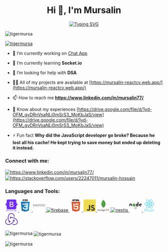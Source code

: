 <h1 align="center">Hi 👋, I'm Mursalin</h1>
<p align="center">
 <a href="https://git.io/typing-svg"><img src="https://readme-typing-svg.herokuapp.com?font=Futura&weight=700&size=30&duration=5001&pause=1000&color=22ABF7&random=false&width=435&lines=Junior+Front+end+Developer;8+-months+work+Experience;Main+Library+React.js;Main+Framework+next.js;+Database+MongoDB;Backend+language+Node+js" alt="Typing SVG" /></a>
</p>

<p align="left"> <img src="https://komarev.com/ghpvc/?username=tigermursa&label=Profile%20views&color=0e75b6&style=flat" alt="tigermursa" /> </p>

<p align="left"> <a href="https://github.com/ryo-ma/github-profile-trophy"><img src="https://github-profile-trophy.vercel.app/?username=tigermursa" alt="tigermursa" /></a> </p>

- 🔭 I’m currently working on [ Chat App ](https://github.com/tigermursa/teachat-client)

- 🌱 I’m currently learning **Socket.io**

- 🤝 I’m looking for help with **DSA**

- 👨‍💻 All of my projects are available at [https://mursalin-reactcv.web.app/](https://mursalin-reactcv.web.app/)

- 📫 How to reach me **https://www.linkedin.com/in/mursalin77/**

- 📄 Know about my experiences [https://drive.google.com/file/d/1yd-OFM_gvDRnVsaNLj0mSrS3_MoKbJaS/view](https://drive.google.com/file/d/1yd-OFM_gvDRnVsaNLj0mSrS3_MoKbJaS/view)

- ⚡ Fun fact **Why did the JavaScript developer go broke? Because he lost all his cache! He kept trying to save money but ended up deleting it instead.**

<h3 align="left">Connect with me:</h3>
<p align="left">
<a href="https://www.linkedin.com/in/mursalin77/" target="blank"><img align="center" src="https://raw.githubusercontent.com/rahuldkjain/github-profile-readme-generator/master/src/images/icons/Social/linked-in-alt.svg" alt="https://www.linkedin.com/in/mursalin77/" height="30" width="40" /></a>
<a href="https://stackoverflow.com/users/https://stackoverflow.com/users/22247011/mursalin-hossain" target="blank"><img align="center" src="https://raw.githubusercontent.com/rahuldkjain/github-profile-readme-generator/master/src/images/icons/Social/stack-overflow.svg" alt="https://stackoverflow.com/users/22247011/mursalin-hossain" height="30" width="40" /></a>
</p>

<h3 align="left">Languages and Tools:</h3>
<p align="left"> <a href="https://getbootstrap.com" target="_blank" rel="noreferrer"> <img src="https://raw.githubusercontent.com/devicons/devicon/master/icons/bootstrap/bootstrap-plain-wordmark.svg" alt="bootstrap" width="40" height="40"/> </a> <a href="https://www.w3schools.com/css/" target="_blank" rel="noreferrer"> <img src="https://raw.githubusercontent.com/devicons/devicon/master/icons/css3/css3-original-wordmark.svg" alt="css3" width="40" height="40"/> </a> <a href="https://expressjs.com" target="_blank" rel="noreferrer"> <img src="https://raw.githubusercontent.com/devicons/devicon/master/icons/express/express-original-wordmark.svg" alt="express" width="40" height="40"/> </a> <a href="https://firebase.google.com/" target="_blank" rel="noreferrer"> <img src="https://www.vectorlogo.zone/logos/firebase/firebase-icon.svg" alt="firebase" width="40" height="40"/> </a> <a href="https://www.w3.org/html/" target="_blank" rel="noreferrer"> <img src="https://raw.githubusercontent.com/devicons/devicon/master/icons/html5/html5-original-wordmark.svg" alt="html5" width="40" height="40"/> </a> <a href="https://developer.mozilla.org/en-US/docs/Web/JavaScript" target="_blank" rel="noreferrer"> <img src="https://raw.githubusercontent.com/devicons/devicon/master/icons/javascript/javascript-original.svg" alt="javascript" width="40" height="40"/> </a> <a href="https://www.mongodb.com/" target="_blank" rel="noreferrer"> <img src="https://raw.githubusercontent.com/devicons/devicon/master/icons/mongodb/mongodb-original-wordmark.svg" alt="mongodb" width="40" height="40"/> </a> <a href="https://nextjs.org/" target="_blank" rel="noreferrer"> <img src="https://cdn.worldvectorlogo.com/logos/nextjs-2.svg" alt="nextjs" width="40" height="40"/> </a> <a href="https://nodejs.org" target="_blank" rel="noreferrer"> <img src="https://raw.githubusercontent.com/devicons/devicon/master/icons/nodejs/nodejs-original-wordmark.svg" alt="nodejs" width="40" height="40"/> </a> <a href="https://reactjs.org/" target="_blank" rel="noreferrer"> <img src="https://raw.githubusercontent.com/devicons/devicon/master/icons/react/react-original-wordmark.svg" alt="react" width="40" height="40"/> </a> <a href="https://redux.js.org" target="_blank" rel="noreferrer"> <img src="https://raw.githubusercontent.com/devicons/devicon/master/icons/redux/redux-original.svg" alt="redux" width="40" height="40"/> </a> </p>

<p><img align="left" src="https://github-readme-stats.vercel.app/api/top-langs?username=tigermursa&show_icons=true&locale=en&layout=compact" alt="tigermursa" /></p>

<p>&nbsp;<img align="center" src="https://github-readme-stats.vercel.app/api?username=tigermursa&show_icons=true&locale=en" alt="tigermursa" /></p>

<p><img align="center" src="https://github-readme-streak-stats.herokuapp.com/?user=tigermursa&" alt="tigermursa" /></p>
